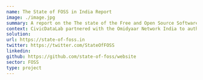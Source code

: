 ```yaml
---
name: The State of FOSS in India Report
image: ./image.jpg
summary: A report on the The state of the Free and Open Source Software in India.
context: CivicDataLab partnered with the Omidyaar Network India to author a report titled "The State of Free and Open Source Software in India" which chronicles the FOSS movement in India, the current situation, the key players as well as the challenges and recommendations in order to truly leverage the power of FOSS for equitable change in the country.
solution:
url: https://state-of-foss.in
twitter: https://twitter.com/StateOfFOSS
linkedin:
github: https://github.com/state-of-foss/website
sector: FOSS
type: project
---
```

